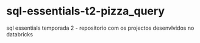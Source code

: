 # sql-essentials-t2-pizza_query
sql essentials temporada 2 - repositorio com os projectos desenvlvidos no databricks
